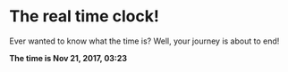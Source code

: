 # The real time clock!

Ever wanted to know what the time is? Well, your journey is about to end!

**The time is Nov 21, 2017, 03:23**